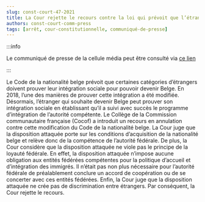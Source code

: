 ```yaml
---   
slug: const-court-47-2021
title: La Cour rejette le recours contre la loi qui prévoit que l’étranger souhaitant devenir Belge peut prouver son intégration sociale en ayant suivi avec succès le programme d’intégration de l’autorité compétente
authors: const-court-comm-press
tags: [arrêt, cour-constitutionnelle, communiqué-de-presse]
---
```


:::info

Le communiqué de presse de la cellule média peut être consulté via [ce lien](https://www.const-court.be/public/f/2021/2021-047f-info.pdf) 

:::

Le Code de la nationalité belge prévoit que certaines catégories d’étrangers doivent prouver leur intégration sociale pour pouvoir devenir Belge. En 2018, l’une des manières de prouver cette intégration a été modifiée. Désormais, l’étranger qui souhaite devenir Belge peut prouver son intégration sociale en établissant qu’il a suivi avec succès le programme d’intégration de l’autorité compétente. Le Collège de la Commission communautaire française (Cocof) a introduit un recours en annulation contre cette modification du Code de la nationalité belge.La Cour juge que la disposition attaquée porte sur les conditions d’acquisition de la nationalité belge et relève donc de la compétence de l’autorité fédérale. De plus, la Cour considère que la disposition attaquée ne viole pas le principe de la loyauté fédérale. En effet, la disposition attaquée n’impose aucune obligation aux entités fédérées compétentes pour la politique d’accueil et d’intégration des immigrés. Il n’était pas non plus nécessaire pour l’autorité fédérale de préalablement conclure un accord de coopération ou de se concerter avec ces entités fédérées. Enfin, la Cour juge que la disposition attaquée ne crée pas de discrimination entre étrangers. Par conséquent, la Cour rejette le recours.
